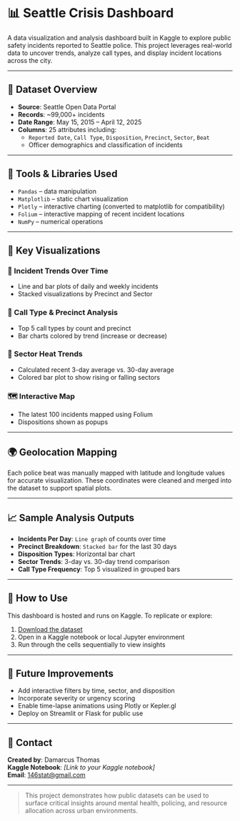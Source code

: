 # 📊 Seattle Crisis Dashboard

A data visualization and analysis dashboard built in Kaggle to explore public safety incidents reported to Seattle police. This project leverages real-world data to uncover trends, analyze call types, and display incident locations across the city.

---

## 📁 Dataset Overview

- **Source**: Seattle Open Data Portal
- **Records**: ~99,000+ incidents
- **Date Range**: May 15, 2015 – April 12, 2025
- **Columns**: 25 attributes including:
  - `Reported Date`, `Call Type`, `Disposition`, `Precinct`, `Sector`, `Beat`
  - Officer demographics and classification of incidents

---

## 🔧 Tools & Libraries Used

- `Pandas` – data manipulation
- `Matplotlib` – static chart visualization
- `Plotly` – interactive charting (converted to matplotlib for compatibility)
- `Folium` – interactive mapping of recent incident locations
- `NumPy` – numerical operations

---

## 📌 Key Visualizations

### 🔹 Incident Trends Over Time
- Line and bar plots of daily and weekly incidents
- Stacked visualizations by Precinct and Sector

### 🔹 Call Type & Precinct Analysis
- Top 5 call types by count and precinct
- Bar charts colored by trend (increase or decrease)

### 🔹 Sector Heat Trends
- Calculated recent 3-day average vs. 30-day average
- Colored bar plot to show rising or falling sectors

### 🗺️ Interactive Map
- The latest 100 incidents mapped using Folium
- Dispositions shown as popups

---

## 🌍 Geolocation Mapping

Each police beat was manually mapped with latitude and longitude values for accurate visualization. These coordinates were cleaned and merged into the dataset to support spatial plots.

---

## 📈 Sample Analysis Outputs

- **Incidents Per Day**: `Line graph` of counts over time
- **Precinct Breakdown**: `Stacked bar` for the last 30 days
- **Disposition Types**: Horizontal bar chart
- **Sector Trends**: 3-day vs. 30-day trend comparison
- **Call Type Frequency**: Top 5 visualized in grouped bars

---

## 🚀 How to Use

This dashboard is hosted and runs on Kaggle. To replicate or explore:
1. [Download the dataset](https://cos-data.seattle.gov/)
2. Open in a Kaggle notebook or local Jupyter environment
3. Run through the cells sequentially to view insights

---

## 🧠 Future Improvements

- Add interactive filters by time, sector, and disposition
- Incorporate severity or urgency scoring
- Enable time-lapse animations using Plotly or Kepler.gl
- Deploy on Streamlit or Flask for public use

---

## 📍 Contact

**Created by**: Damarcus Thomas  
**Kaggle Notebook**: _[Link to your Kaggle notebook]_  
**Email**: 146stat@gmail.com

---

> This project demonstrates how public datasets can be used to surface critical insights around mental health, policing, and resource allocation across urban environments.

